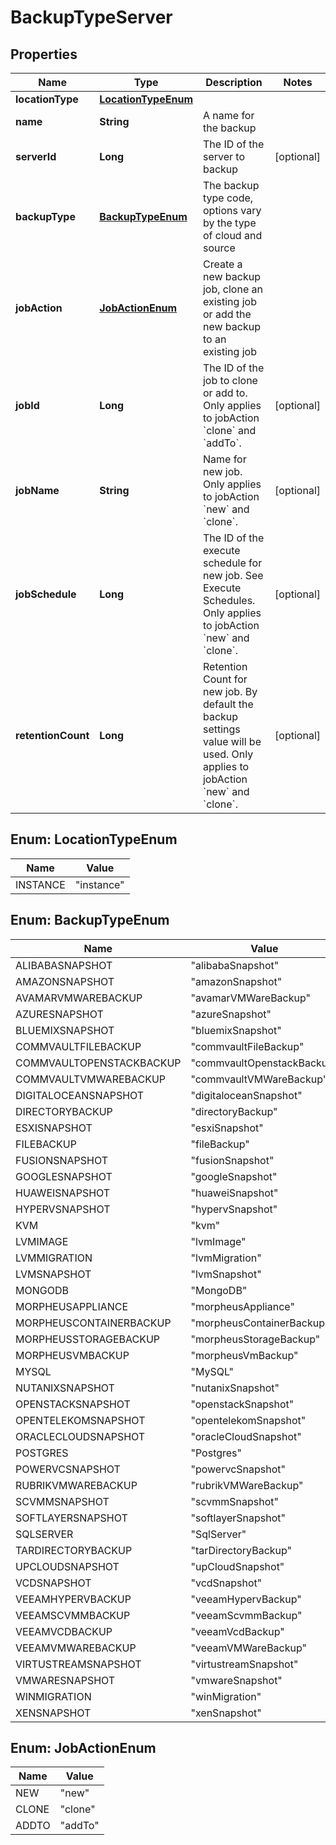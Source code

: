 

# BackupTypeServer

## Properties

Name | Type | Description | Notes
------------ | ------------- | ------------- | -------------
**locationType** | [**LocationTypeEnum**](#LocationTypeEnum) |  | 
**name** | **String** | A name for the backup | 
**serverId** | **Long** | The ID of the server to backup |  [optional]
**backupType** | [**BackupTypeEnum**](#BackupTypeEnum) | The backup type code, options vary by the type of cloud and source | 
**jobAction** | [**JobActionEnum**](#JobActionEnum) | Create a new backup job, clone an existing job or add the new backup to an existing job | 
**jobId** | **Long** | The ID of the job to clone or add to. Only applies to jobAction &#x60;clone&#x60; and &#x60;addTo&#x60;. |  [optional]
**jobName** | **String** | Name for new job. Only applies to jobAction &#x60;new&#x60; and &#x60;clone&#x60;. |  [optional]
**jobSchedule** | **Long** | The ID of the execute schedule for new job. See Execute Schedules. Only applies to jobAction &#x60;new&#x60; and &#x60;clone&#x60;. |  [optional]
**retentionCount** | **Long** | Retention Count for new job. By default the backup settings value will be used. Only applies to jobAction &#x60;new&#x60; and &#x60;clone&#x60;. |  [optional]



## Enum: LocationTypeEnum

Name | Value
---- | -----
INSTANCE | &quot;instance&quot;



## Enum: BackupTypeEnum

Name | Value
---- | -----
ALIBABASNAPSHOT | &quot;alibabaSnapshot&quot;
AMAZONSNAPSHOT | &quot;amazonSnapshot&quot;
AVAMARVMWAREBACKUP | &quot;avamarVMWareBackup&quot;
AZURESNAPSHOT | &quot;azureSnapshot&quot;
BLUEMIXSNAPSHOT | &quot;bluemixSnapshot&quot;
COMMVAULTFILEBACKUP | &quot;commvaultFileBackup&quot;
COMMVAULTOPENSTACKBACKUP | &quot;commvaultOpenstackBackup&quot;
COMMVAULTVMWAREBACKUP | &quot;commvaultVMWareBackup&quot;
DIGITALOCEANSNAPSHOT | &quot;digitaloceanSnapshot&quot;
DIRECTORYBACKUP | &quot;directoryBackup&quot;
ESXISNAPSHOT | &quot;esxiSnapshot&quot;
FILEBACKUP | &quot;fileBackup&quot;
FUSIONSNAPSHOT | &quot;fusionSnapshot&quot;
GOOGLESNAPSHOT | &quot;googleSnapshot&quot;
HUAWEISNAPSHOT | &quot;huaweiSnapshot&quot;
HYPERVSNAPSHOT | &quot;hypervSnapshot&quot;
KVM | &quot;kvm&quot;
LVMIMAGE | &quot;lvmImage&quot;
LVMMIGRATION | &quot;lvmMigration&quot;
LVMSNAPSHOT | &quot;lvmSnapshot&quot;
MONGODB | &quot;MongoDB&quot;
MORPHEUSAPPLIANCE | &quot;morpheusAppliance&quot;
MORPHEUSCONTAINERBACKUP | &quot;morpheusContainerBackup&quot;
MORPHEUSSTORAGEBACKUP | &quot;morpheusStorageBackup&quot;
MORPHEUSVMBACKUP | &quot;morpheusVmBackup&quot;
MYSQL | &quot;MySQL&quot;
NUTANIXSNAPSHOT | &quot;nutanixSnapshot&quot;
OPENSTACKSNAPSHOT | &quot;openstackSnapshot&quot;
OPENTELEKOMSNAPSHOT | &quot;opentelekomSnapshot&quot;
ORACLECLOUDSNAPSHOT | &quot;oracleCloudSnapshot&quot;
POSTGRES | &quot;Postgres&quot;
POWERVCSNAPSHOT | &quot;powervcSnapshot&quot;
RUBRIKVMWAREBACKUP | &quot;rubrikVMWareBackup&quot;
SCVMMSNAPSHOT | &quot;scvmmSnapshot&quot;
SOFTLAYERSNAPSHOT | &quot;softlayerSnapshot&quot;
SQLSERVER | &quot;SqlServer&quot;
TARDIRECTORYBACKUP | &quot;tarDirectoryBackup&quot;
UPCLOUDSNAPSHOT | &quot;upCloudSnapshot&quot;
VCDSNAPSHOT | &quot;vcdSnapshot&quot;
VEEAMHYPERVBACKUP | &quot;veeamHypervBackup&quot;
VEEAMSCVMMBACKUP | &quot;veeamScvmmBackup&quot;
VEEAMVCDBACKUP | &quot;veeamVcdBackup&quot;
VEEAMVMWAREBACKUP | &quot;veeamVMWareBackup&quot;
VIRTUSTREAMSNAPSHOT | &quot;virtustreamSnapshot&quot;
VMWARESNAPSHOT | &quot;vmwareSnapshot&quot;
WINMIGRATION | &quot;winMigration&quot;
XENSNAPSHOT | &quot;xenSnapshot&quot;



## Enum: JobActionEnum

Name | Value
---- | -----
NEW | &quot;new&quot;
CLONE | &quot;clone&quot;
ADDTO | &quot;addTo&quot;




